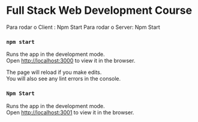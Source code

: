 # Full Stack Web Development Course

Para rodar o Client : Npm Start
Para rodar o Server: Npm Start

### `npm start`

Runs the app in the development mode.\
Open [http://localhost:3000](http://localhost:3000) to view it in the browser.

The page will reload if you make edits.\
You will also see any lint errors in the console.

### `Npm Start`

Runs the app in the development mode.\
Open [http://localhost:3001](http://localhost:3001) to view it in the browser.